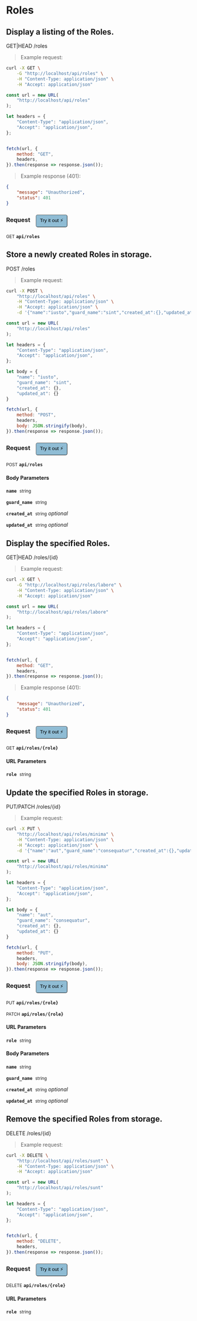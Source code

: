 # Roles


## Display a listing of the Roles.


GET|HEAD /roles

> Example request:

```bash
curl -X GET \
    -G "http://localhost/api/roles" \
    -H "Content-Type: application/json" \
    -H "Accept: application/json"
```

```javascript
const url = new URL(
    "http://localhost/api/roles"
);

let headers = {
    "Content-Type": "application/json",
    "Accept": "application/json",
};


fetch(url, {
    method: "GET",
    headers,
}).then(response => response.json());
```


> Example response (401):

```json
{
    "message": "Unauthorized",
    "status": 401
}
```
<div id="execution-results-GETapi-roles" hidden>
    <blockquote>Received response<span id="execution-response-status-GETapi-roles"></span>:</blockquote>
    <pre class="json"><code id="execution-response-content-GETapi-roles"></code></pre>
</div>
<div id="execution-error-GETapi-roles" hidden>
    <blockquote>Request failed with error:</blockquote>
    <pre><code id="execution-error-message-GETapi-roles"></code></pre>
</div>
<form id="form-GETapi-roles" data-method="GET" data-path="api/roles" data-authed="0" data-hasfiles="0" data-headers='{"Content-Type":"application\/json","Accept":"application\/json"}' onsubmit="event.preventDefault(); executeTryOut('GETapi-roles', this);">
<h3>
    Request&nbsp;&nbsp;&nbsp;
        <button type="button" style="background-color: #8fbcd4; padding: 5px 10px; border-radius: 5px; border-width: thin;" id="btn-tryout-GETapi-roles" onclick="tryItOut('GETapi-roles');">Try it out ⚡</button>
    <button type="button" style="background-color: #c97a7e; padding: 5px 10px; border-radius: 5px; border-width: thin;" id="btn-canceltryout-GETapi-roles" onclick="cancelTryOut('GETapi-roles');" hidden>Cancel</button>&nbsp;&nbsp;
    <button type="submit" style="background-color: #6ac174; padding: 5px 10px; border-radius: 5px; border-width: thin;" id="btn-executetryout-GETapi-roles" hidden>Send Request 💥</button>
    </h3>
<p>
<small class="badge badge-green">GET</small>
 <b><code>api/roles</code></b>
</p>
</form>


## Store a newly created Roles in storage.


POST /roles

> Example request:

```bash
curl -X POST \
    "http://localhost/api/roles" \
    -H "Content-Type: application/json" \
    -H "Accept: application/json" \
    -d '{"name":"iusto","guard_name":"sint","created_at":{},"updated_at":{}}'

```

```javascript
const url = new URL(
    "http://localhost/api/roles"
);

let headers = {
    "Content-Type": "application/json",
    "Accept": "application/json",
};

let body = {
    "name": "iusto",
    "guard_name": "sint",
    "created_at": {},
    "updated_at": {}
}

fetch(url, {
    method: "POST",
    headers,
    body: JSON.stringify(body),
}).then(response => response.json());
```


<div id="execution-results-POSTapi-roles" hidden>
    <blockquote>Received response<span id="execution-response-status-POSTapi-roles"></span>:</blockquote>
    <pre class="json"><code id="execution-response-content-POSTapi-roles"></code></pre>
</div>
<div id="execution-error-POSTapi-roles" hidden>
    <blockquote>Request failed with error:</blockquote>
    <pre><code id="execution-error-message-POSTapi-roles"></code></pre>
</div>
<form id="form-POSTapi-roles" data-method="POST" data-path="api/roles" data-authed="0" data-hasfiles="0" data-headers='{"Content-Type":"application\/json","Accept":"application\/json"}' onsubmit="event.preventDefault(); executeTryOut('POSTapi-roles', this);">
<h3>
    Request&nbsp;&nbsp;&nbsp;
        <button type="button" style="background-color: #8fbcd4; padding: 5px 10px; border-radius: 5px; border-width: thin;" id="btn-tryout-POSTapi-roles" onclick="tryItOut('POSTapi-roles');">Try it out ⚡</button>
    <button type="button" style="background-color: #c97a7e; padding: 5px 10px; border-radius: 5px; border-width: thin;" id="btn-canceltryout-POSTapi-roles" onclick="cancelTryOut('POSTapi-roles');" hidden>Cancel</button>&nbsp;&nbsp;
    <button type="submit" style="background-color: #6ac174; padding: 5px 10px; border-radius: 5px; border-width: thin;" id="btn-executetryout-POSTapi-roles" hidden>Send Request 💥</button>
    </h3>
<p>
<small class="badge badge-black">POST</small>
 <b><code>api/roles</code></b>
</p>
<h4 class="fancy-heading-panel"><b>Body Parameters</b></h4>
<p>
<b><code>name</code></b>&nbsp;&nbsp;<small>string</small>  &nbsp;
<input type="text" name="name" data-endpoint="POSTapi-roles" data-component="body" required  hidden>
<br>
</p>
<p>
<b><code>guard_name</code></b>&nbsp;&nbsp;<small>string</small>  &nbsp;
<input type="text" name="guard_name" data-endpoint="POSTapi-roles" data-component="body" required  hidden>
<br>
</p>
<p>
<b><code>created_at</code></b>&nbsp;&nbsp;<small>string</small>     <i>optional</i> &nbsp;
<input type="text" name="created_at" data-endpoint="POSTapi-roles" data-component="body"  hidden>
<br>
</p>
<p>
<b><code>updated_at</code></b>&nbsp;&nbsp;<small>string</small>     <i>optional</i> &nbsp;
<input type="text" name="updated_at" data-endpoint="POSTapi-roles" data-component="body"  hidden>
<br>
</p>

</form>


## Display the specified Roles.


GET|HEAD /roles/{id}

> Example request:

```bash
curl -X GET \
    -G "http://localhost/api/roles/labore" \
    -H "Content-Type: application/json" \
    -H "Accept: application/json"
```

```javascript
const url = new URL(
    "http://localhost/api/roles/labore"
);

let headers = {
    "Content-Type": "application/json",
    "Accept": "application/json",
};


fetch(url, {
    method: "GET",
    headers,
}).then(response => response.json());
```


> Example response (401):

```json
{
    "message": "Unauthorized",
    "status": 401
}
```
<div id="execution-results-GETapi-roles--role-" hidden>
    <blockquote>Received response<span id="execution-response-status-GETapi-roles--role-"></span>:</blockquote>
    <pre class="json"><code id="execution-response-content-GETapi-roles--role-"></code></pre>
</div>
<div id="execution-error-GETapi-roles--role-" hidden>
    <blockquote>Request failed with error:</blockquote>
    <pre><code id="execution-error-message-GETapi-roles--role-"></code></pre>
</div>
<form id="form-GETapi-roles--role-" data-method="GET" data-path="api/roles/{role}" data-authed="0" data-hasfiles="0" data-headers='{"Content-Type":"application\/json","Accept":"application\/json"}' onsubmit="event.preventDefault(); executeTryOut('GETapi-roles--role-', this);">
<h3>
    Request&nbsp;&nbsp;&nbsp;
        <button type="button" style="background-color: #8fbcd4; padding: 5px 10px; border-radius: 5px; border-width: thin;" id="btn-tryout-GETapi-roles--role-" onclick="tryItOut('GETapi-roles--role-');">Try it out ⚡</button>
    <button type="button" style="background-color: #c97a7e; padding: 5px 10px; border-radius: 5px; border-width: thin;" id="btn-canceltryout-GETapi-roles--role-" onclick="cancelTryOut('GETapi-roles--role-');" hidden>Cancel</button>&nbsp;&nbsp;
    <button type="submit" style="background-color: #6ac174; padding: 5px 10px; border-radius: 5px; border-width: thin;" id="btn-executetryout-GETapi-roles--role-" hidden>Send Request 💥</button>
    </h3>
<p>
<small class="badge badge-green">GET</small>
 <b><code>api/roles/{role}</code></b>
</p>
<h4 class="fancy-heading-panel"><b>URL Parameters</b></h4>
<p>
<b><code>role</code></b>&nbsp;&nbsp;<small>string</small>  &nbsp;
<input type="text" name="role" data-endpoint="GETapi-roles--role-" data-component="url" required  hidden>
<br>
</p>
</form>


## Update the specified Roles in storage.


PUT/PATCH /roles/{id}

> Example request:

```bash
curl -X PUT \
    "http://localhost/api/roles/minima" \
    -H "Content-Type: application/json" \
    -H "Accept: application/json" \
    -d '{"name":"aut","guard_name":"consequatur","created_at":{},"updated_at":{}}'

```

```javascript
const url = new URL(
    "http://localhost/api/roles/minima"
);

let headers = {
    "Content-Type": "application/json",
    "Accept": "application/json",
};

let body = {
    "name": "aut",
    "guard_name": "consequatur",
    "created_at": {},
    "updated_at": {}
}

fetch(url, {
    method: "PUT",
    headers,
    body: JSON.stringify(body),
}).then(response => response.json());
```


<div id="execution-results-PUTapi-roles--role-" hidden>
    <blockquote>Received response<span id="execution-response-status-PUTapi-roles--role-"></span>:</blockquote>
    <pre class="json"><code id="execution-response-content-PUTapi-roles--role-"></code></pre>
</div>
<div id="execution-error-PUTapi-roles--role-" hidden>
    <blockquote>Request failed with error:</blockquote>
    <pre><code id="execution-error-message-PUTapi-roles--role-"></code></pre>
</div>
<form id="form-PUTapi-roles--role-" data-method="PUT" data-path="api/roles/{role}" data-authed="0" data-hasfiles="0" data-headers='{"Content-Type":"application\/json","Accept":"application\/json"}' onsubmit="event.preventDefault(); executeTryOut('PUTapi-roles--role-', this);">
<h3>
    Request&nbsp;&nbsp;&nbsp;
        <button type="button" style="background-color: #8fbcd4; padding: 5px 10px; border-radius: 5px; border-width: thin;" id="btn-tryout-PUTapi-roles--role-" onclick="tryItOut('PUTapi-roles--role-');">Try it out ⚡</button>
    <button type="button" style="background-color: #c97a7e; padding: 5px 10px; border-radius: 5px; border-width: thin;" id="btn-canceltryout-PUTapi-roles--role-" onclick="cancelTryOut('PUTapi-roles--role-');" hidden>Cancel</button>&nbsp;&nbsp;
    <button type="submit" style="background-color: #6ac174; padding: 5px 10px; border-radius: 5px; border-width: thin;" id="btn-executetryout-PUTapi-roles--role-" hidden>Send Request 💥</button>
    </h3>
<p>
<small class="badge badge-darkblue">PUT</small>
 <b><code>api/roles/{role}</code></b>
</p>
<p>
<small class="badge badge-purple">PATCH</small>
 <b><code>api/roles/{role}</code></b>
</p>
<h4 class="fancy-heading-panel"><b>URL Parameters</b></h4>
<p>
<b><code>role</code></b>&nbsp;&nbsp;<small>string</small>  &nbsp;
<input type="text" name="role" data-endpoint="PUTapi-roles--role-" data-component="url" required  hidden>
<br>
</p>
<h4 class="fancy-heading-panel"><b>Body Parameters</b></h4>
<p>
<b><code>name</code></b>&nbsp;&nbsp;<small>string</small>  &nbsp;
<input type="text" name="name" data-endpoint="PUTapi-roles--role-" data-component="body" required  hidden>
<br>
</p>
<p>
<b><code>guard_name</code></b>&nbsp;&nbsp;<small>string</small>  &nbsp;
<input type="text" name="guard_name" data-endpoint="PUTapi-roles--role-" data-component="body" required  hidden>
<br>
</p>
<p>
<b><code>created_at</code></b>&nbsp;&nbsp;<small>string</small>     <i>optional</i> &nbsp;
<input type="text" name="created_at" data-endpoint="PUTapi-roles--role-" data-component="body"  hidden>
<br>
</p>
<p>
<b><code>updated_at</code></b>&nbsp;&nbsp;<small>string</small>     <i>optional</i> &nbsp;
<input type="text" name="updated_at" data-endpoint="PUTapi-roles--role-" data-component="body"  hidden>
<br>
</p>

</form>


## Remove the specified Roles from storage.


DELETE /roles/{id}

> Example request:

```bash
curl -X DELETE \
    "http://localhost/api/roles/sunt" \
    -H "Content-Type: application/json" \
    -H "Accept: application/json"
```

```javascript
const url = new URL(
    "http://localhost/api/roles/sunt"
);

let headers = {
    "Content-Type": "application/json",
    "Accept": "application/json",
};


fetch(url, {
    method: "DELETE",
    headers,
}).then(response => response.json());
```


<div id="execution-results-DELETEapi-roles--role-" hidden>
    <blockquote>Received response<span id="execution-response-status-DELETEapi-roles--role-"></span>:</blockquote>
    <pre class="json"><code id="execution-response-content-DELETEapi-roles--role-"></code></pre>
</div>
<div id="execution-error-DELETEapi-roles--role-" hidden>
    <blockquote>Request failed with error:</blockquote>
    <pre><code id="execution-error-message-DELETEapi-roles--role-"></code></pre>
</div>
<form id="form-DELETEapi-roles--role-" data-method="DELETE" data-path="api/roles/{role}" data-authed="0" data-hasfiles="0" data-headers='{"Content-Type":"application\/json","Accept":"application\/json"}' onsubmit="event.preventDefault(); executeTryOut('DELETEapi-roles--role-', this);">
<h3>
    Request&nbsp;&nbsp;&nbsp;
        <button type="button" style="background-color: #8fbcd4; padding: 5px 10px; border-radius: 5px; border-width: thin;" id="btn-tryout-DELETEapi-roles--role-" onclick="tryItOut('DELETEapi-roles--role-');">Try it out ⚡</button>
    <button type="button" style="background-color: #c97a7e; padding: 5px 10px; border-radius: 5px; border-width: thin;" id="btn-canceltryout-DELETEapi-roles--role-" onclick="cancelTryOut('DELETEapi-roles--role-');" hidden>Cancel</button>&nbsp;&nbsp;
    <button type="submit" style="background-color: #6ac174; padding: 5px 10px; border-radius: 5px; border-width: thin;" id="btn-executetryout-DELETEapi-roles--role-" hidden>Send Request 💥</button>
    </h3>
<p>
<small class="badge badge-red">DELETE</small>
 <b><code>api/roles/{role}</code></b>
</p>
<h4 class="fancy-heading-panel"><b>URL Parameters</b></h4>
<p>
<b><code>role</code></b>&nbsp;&nbsp;<small>string</small>  &nbsp;
<input type="text" name="role" data-endpoint="DELETEapi-roles--role-" data-component="url" required  hidden>
<br>
</p>
</form>



